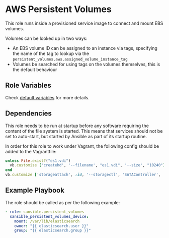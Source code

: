 # AWS Persistent Volumes

This role runs inside a provisioned service image to connect and mount EBS volumes.

Volumes can be looked up in two ways:

* An EBS volume ID can be assigned to an instance via tags, specifying the name of
  the tag to lookup via the ```persistent_volumes.aws.assigned_volume_instance_tag```
* Volumes be searched for using tags on the volumes themselves, this is the default
  behaviour




## Role Variables

Check [default variables](defaults/main.yml) for more details.




## Dependencies

This role needs to be run at startup before any software requiring the content of the file system is started. This means that services should not be set to auto-start, but started by Ansible as part of its startup routine.

In order for this role to work under Vagrant, the following config should be added to the Vagrantfile:

```Ruby
unless File.exist?("es1.vdi")
  vb.customize ['createhd', '--filename', "es1.vdi", '--size', "10240"]
end
vb.customize ['storageattach', :id, '--storagectl', 'SATAController', '--port', '1',  '--device', '0','--type', 'hdd','--medium',  "es1.vdi"]
```




## Example Playbook

The role should be called as per the following example:

```YAML
- role: sansible.persistent_volumes
  sansible_persistent_volumes_device:
    mount: /var/lib/elasticsearch
    owner: "{{ elasticsearch.user }}"
    group: "{{ elasticsearch.group }}"
```
